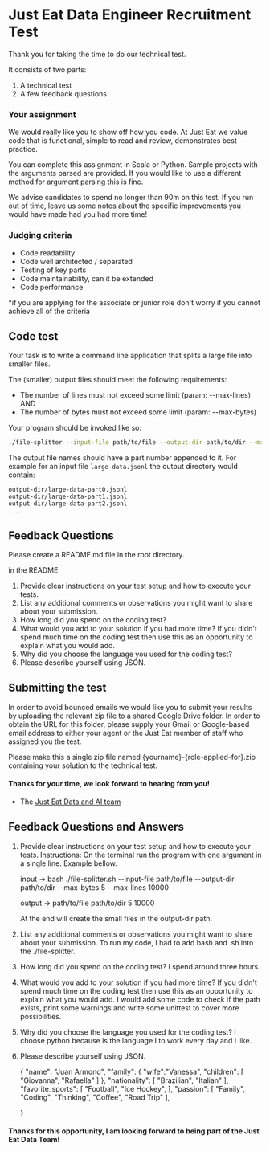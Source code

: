 # Just Eat Data Engineer Recruitment Test
Thank you for taking the time to do our technical test.

It consists of two parts:

1. A technical test
1. A few feedback questions


### Your assignment

We would really like you to show off how you code. At Just Eat we value code that is functional, simple to read and review, demonstrates best practice.

You can complete this assignment in Scala or Python. Sample projects with the arguments parsed are provided. If you would like to use a different method for argument parsing this is fine.

We advise candidates to spend no longer than 90m on this test. If you run out of time, leave us some notes about the specific improvements you would have made had you had more time!


### Judging criteria

* Code readability
* Code well architected / separated
* Testing of key parts 
* Code maintainability, can it be extended
* Code performance

 *if you are applying for the associate or junior role don't worry if you cannot achieve all of the criteria  


## Code test

Your task is to write a command line application that splits a large file into smaller files.

The (smaller) output files should meet the following requirements:

* The number of lines must not exceed some limit (param: --max-lines)
AND
* The number of bytes must not exceed some limit (param: --max-bytes)


Your program should be invoked like so:

```bash
./file-splitter --input-file path/to/file --output-dir path/to/dir --max-bytes 5 --max-lines 10000
```

The output file names should have a part number appended to it.  For example for an input file `large-data.jsonl` the output directory would contain:

```
output-dir/large-data-part0.jsonl
output-dir/large-data-part1.jsonl
output-dir/large-data-part2.jsonl
...
```

## Feedback Questions

Please create a README.md file in the root directory.

in the README:

1. Provide clear instructions on your test setup and how to execute your tests.
1. List any additional comments or observations you might want to share about your submission.
1. How long did you spend on the coding test?
1. What would you add to your solution if you had more time? If you didn't spend much time on the coding test then use this as an opportunity to explain what you would add.
1. Why did you choose the language you used for the coding test?
1. Please describe yourself using JSON.


## Submitting the test

In order to avoid bounced emails we would like you to submit your results by uploading the relevant zip file to a shared Google Drive folder. In order to obtain the URL for this folder, please supply your Gmail or Google-based email address to either your agent or the Just Eat member of staff who assigned you the test.

Please make this a single zip file named {yourname}-{role-applied-for}.zip containing your solution to the technical test.


#### Thanks for your time, we look forward to hearing from you!
- The [Just Eat Data and AI team](https://careers.just-eat.com/departments/data-and-ai)


## Feedback Questions and Answers

1. Provide clear instructions on your test setup and how to execute your tests.
	Instructions:
	On the terminal run the program with one argument in a single line. Example bellow.

	input ->    bash ./file-splitter.sh --input-file path/to/file --output-dir path/to/dir --max-bytes 5 --max-lines 10000

	output ->   path/to/file 
	            path/to/dir
	            5
	            10000

	At the end will create the small files in the output-dir path.


2. List any additional comments or observations you might want to share about your submission.
	To run my code, I had to add bash and .sh into the ./file-splitter.

3. How long did you spend on the coding test?
	I spend around three hours.

4. What would you add to your solution if you had more time? If you didn't spend much time on the coding test then use this as an opportunity to explain what you would add.
	I would add some code to check if the path exists, print some warnings and write some unittest to cover more possibilities.

5. Why did you choose the language you used for the coding test?
	I choose python because is the language I to work every day and I like.

6. Please describe yourself using JSON.

	{
	  "name": "Juan Armond",
	  "family": {
		  	"wife":"Vanessa",
		  	"children": [
		  		"Giovanna",
		  		"Rafaella"
		  	]
		},
	  "nationality": [
	      	"Brazilian", 
	      	"Italian"
	    ],
	   "favorite_sports": [
	   		"Football", 
	   		"Ice Hockey", 
	   ],
	   "passion": [
	   		"Family",
	   		"Coding", 
	   		"Thinking",
	   		"Coffee",
	   		"Road Trip" 
	   ],
	    
	}

#### Thanks for this opportunity, I am looking forward to being part of the Just Eat Data Team!
